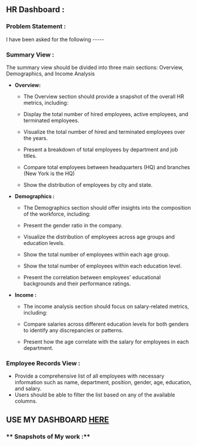 ## **HR Dashboard :**

### **Problem Statement :**

I have been asked for the following -----

### **Summary View :**

The summary view should be divided into three main sections: Overview, Demographics, and Income Analysis

- **Overview:**
  - The Overview section should provide a snapshot of the overall HR metrics, including:

  - Display the total number of hired employees, active employees, and terminated employees.
  - Visualize the total number of hired and terminated employees over the years.
  - Present a breakdown of total employees by department and job titles.
  - Compare total employees between headquarters (HQ) and branches (New York is the HQ)
  - Show the distribution of employees by city and state.
- **Demographics :**
  - The Demographics section should offer insights into the composition of the workforce, including:

  - Present the gender ratio in the company.
  - Visualize the distribution of employees across age groups and education levels.
  - Show the total number of employees within each age group.
  - Show the total number of employees within each education level.
  - Present the correlation between employees' educational backgrounds and their performance ratings.
- **Income :**
  - The income analysis section should focus on salary-related metrics, including:

  - Compare salaries across different education levels for both genders to identify any discrepancies or patterns.
  - Present how the age correlate with the salary for employees in each department.
### **Employee Records View :**

- Provide a comprehensive list of all employees with necessary information such as name, department, position, gender, age, education, and salary.
- Users should be able to filter the list based on any of the available columns.

## USE MY DASHBOARD [HERE](https://public.tableau.com/app/profile/pravat.patra2029/viz/tableau_HR_dashboard/HRdashboard_main?publish=yes)

### ** Snapshots of My work :**

